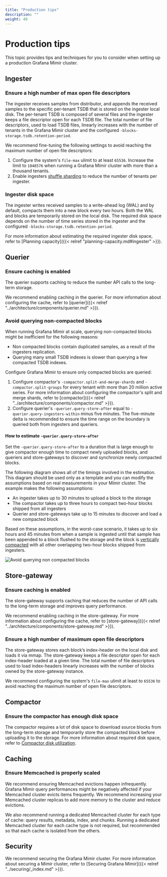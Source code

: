 ```yaml
---
title: "Production tips"
description: ""
weight: 40
---
```


# Production tips

This topic provides tips and techniques for you to consider when setting up a production Grafana Mimir cluster.

## Ingester

### Ensure a high number of max open file descriptors

The ingester receives samples from distributor, and appends the received samples to the specific per-tenant TSDB that is stored on the ingester local disk.
The per-tenant TSDB is composed of several files and the ingester keeps a file descriptor open for each TSDB file.
The total number of file descriptors, used to load TSDB files, linearly increases with the number of tenants in the Grafana Mimir cluster and the configured `-blocks-storage.tsdb.retention-period`.

We recommend fine-tuning the following settings to avoid reaching the maximum number of open file descriptors:

1. Configure the system's `file-max` ulimit to at least `65536`. Increase the limit to `1048576` when running a Grafana Mimir cluster with more than a thousand tenants.
1. Enable ingesters [shuffle sharding](../guides/shuffle-sharding.md) to reduce the number of tenants per ingester.

### Ingester disk space

The ingester writes received samples to a write-ahead log (WAL) and by default, compacts them into a new block every two hours.
Both the WAL and blocks are temporarily stored on the local disk.
The required disk space depends on the number of time series stored in the ingester and the configured `-blocks-storage.tsdb.retention-period`.

For more information about estimating the required ingester disk space, refer to [Planning capacity]({{< relref "planning-capacity.md#ingester" >}}).

## Querier

### Ensure caching is enabled

The querier supports caching to reduce the number API calls to the long-term storage.

We recommend enabling caching in the querier.
For more information about configuring the cache, refer to [querier]({{< relref "../architecture/components/querier.md" >}}).

### Avoid querying non-compacted blocks

When running Grafana Mimir at scale, querying non-compacted blocks might be inefficient for the following reasons:

- Non compacted blocks contain duplicated samples, as a result of the ingesters replication.
- Querying many small TSDB indexes is slower than querying a few compacted TSDB indexes.

Configure Grafana Mimir to ensure only compacted blocks are queried:

1. Configure compactor's `-compactor.split-and-merge-shards` and `-compactor.split-groups` for every tenant with more than 20 million active series. For more information about configuring the compactor's split and merge shards, refer to [compactor]({{< relref "../architecture/components/compactor.md" >}}).
1. Configure querier's `-querier.query-store-after` equal to `-querier.query-ingesters-within` minus five minutes. The five-minute delta is recommended to ensure the time range on the boundary is queried both from ingesters and queriers.

#### How to estimate `-querier.query-store-after`

Set the `-querier.query-store-after` to a duration that is large enough to give compactor enough time to compact newly uploaded blocks, and queriers and store-gateways to discover and synchronize newly compacted blocks.

The following diagram shows all of the timings involved in the estimation. This diagram should be used only as a template and you can modify the assumptions based on real measurements in your Mimir cluster. The example makes the following assumptions:

- An ingester takes up to 30 minutes to upload a block to the storage
- The compactor takes up to three hours to compact two-hour blocks shipped from all ingesters
- Querier and store-gateways take up to 15 minutes to discover and load a new compacted block

Based on these assumptions, in the worst-case scenario, it takes up to six hours and 45 minutes from when a sample is ingested until that sample has been appended to a block flushed to the storage and the block is [vertically compacted](./compactor.md) with all other overlapping two-hour blocks shipped from ingesters.

![Avoid querying non compacted blocks](../../images/avoid-querying-non-compacted-blocks.png)

[//]: # "Diagram source at https://docs.google.com/presentation/d/1bHp8_zcoWCYoNU2AhO2lSagQyuIrghkCncViSqn14cU/edit"

## Store-gateway

### Ensure caching is enabled

The store-gateway supports caching that reduces the number of API calls to the long-term storage and improves query performance.

We recommend enabling caching in the store-gateway.
For more information about configuring the cache, refer to [store-gateway]({{< relref "../architecture/components/store-gateway.md" >}}).

### Ensure a high number of maximum open file descriptors

The store-gateway stores each block’s index-header on the local disk and loads it via mmap.
The store-gateway keeps a file descriptor open for each index-header loaded at a given time.
The total number of file descriptors used to load index-headers linearly increases with the number of blocks owned by the store-gateway instance.

We recommend configuring the system's `file-max` ulimit at least to `65536` to avoid reaching the maximum number of open file descriptors.

## Compactor

### Ensure the compactor has enough disk space

The compactor requires a lot of disk space to download source blocks from the long-term storage and temporarily store the compacted block before uploading it to the storage.
For more information about required disk space, refer to [Compactor disk utilization](../architecture/components/compactor.md#compactor-disk-utilization).

## Caching

### Ensure Memcached is properly scaled

We recommend ensuring Memcached evictions happen infrequently.
Grafana Mimir query performances might be negatively affected if your Memcached cluster evicts items frequently.
We recommend increasing your Memcached cluster replicas to add more memory to the cluster and reduce evictions.

We also recommend running a dedicated Memcached cluster for each type of cache: query results, metadata, index, and chunks.
Running a dedicated Memcached cluster for each cache type is not required, but recommended so that each cache is isolated from the others.

## Security

We recommend securing the Grafana Mimir cluster.
For more information about securing a Mimir cluster, refer to [Securing Grafana Mimir]({{< relref "../securing/_index.md" >}}).
